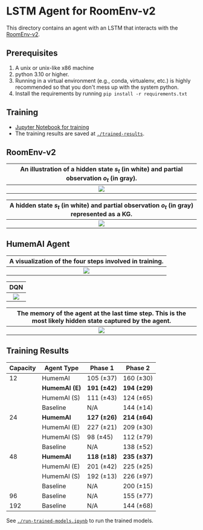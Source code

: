 # LSTM Agent for RoomEnv-v2

This directory contains an agent with an LSTM that interacts with the
[RoomEnv-v2](https://github.com/humemai/room-env).

## Prerequisites

1. A unix or unix-like x86 machine
1. python 3.10 or higher.
1. Running in a virtual environment (e.g., conda, virtualenv, etc.) is highly
   recommended so that you don't mess up with the system python.
1. Install the requirements by running `pip install -r requirements.txt`

## Training

- [Jupyter Notebook for training](train-dqn.ipynb)
- The training results are saved at [`./trained-results`](./trained-results/).

## RoomEnv-v2

| An illustration of a hidden state $s_{t}$ (in white) and partial observation $o_{t}$ (in gray). |
| :---------------------------------------------------------------------------------------------: |
|                                ![](./figures/room-layout-xl.png)                                |

| A hidden state $s_{t}$ (in white) and partial observation $o_{t}$ (in gray) represented as a KG. |
| :----------------------------------------------------------------------------------------------: |
|                               ![](./figures/room-layout-kg-xl.png)                               |

## HumemAI Agent

| A visualization of the four steps involved in training. |
| :-----------------------------------------------------: |
|              ![](./figures/lstm-steps.png)              |

|                   DQN                    |
| :--------------------------------------: |
| ![](./figures/humemai-lstm-q-values.png) |

| The memory of the agent at the last time step. This is the most likely hidden state captured by the agent. |
| :--------------------------------------------------------------------------------------------------------: |
|                                ![](./figures/memory-systems-example-xl.png)                                |

## Training Results

| Capacity | Agent Type      | Phase 1       | Phase 2       |
| -------- | --------------- | ------------- | ------------- |
| 12       | HumemAI         | 105 (±37)     | 160 (±30)     |
|          | **HumemAI (E)** | **191 (±42)** | **194 (±29)** |
|          | HumemAI (S)     | 111 (±43)     | 124 (±65)     |
|          | Baseline        | N/A           | 144 (±14)     |
| 24       | **HumemAI**     | **127 (±26)** | **214 (±64)** |
|          | HumemAI (E)     | 227 (±21)     | 209 (±30)     |
|          | HumemAI (S)     | 98 (±45)      | 112 (±79)     |
|          | Baseline        | N/A           | 138 (±52)     |
| 48       | **HumemAI**     | **118 (±18)** | **235 (±37)** |
|          | HumemAI (E)     | 201 (±42)     | 225 (±25)     |
|          | HumemAI (S)     | 192 (±13)     | 226 (±97)     |
|          | Baseline        | N/A           | 200 (±15)     |
| 96       | Baseline        | N/A           | 155 (±77)     |
| 192      | Baseline        | N/A           | 144 (±68)     |

See [`./run-trained-models.ipynb`](./run-trained-models.ipynb) to run the trained
models.

